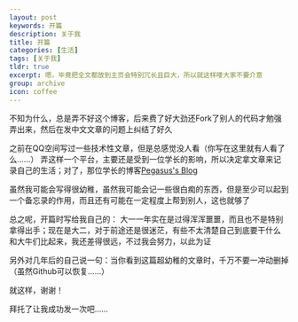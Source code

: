 ```yaml
---
layout: post
keywords: 开篇
description: 关于我
title: 开篇
categories: [生活]
tags: [关于我]
tldr: true
excerpt: 嗯，毕竟把全文都放到主页会特别冗长且巨大，所以就这样喽大家不要介意
group: archive
icon: coffee
---
```


不知为什么，总是弄不好这个博客，后来费了好大劲还Fork了别人的代码才勉强弄出来，然后在发中文文章的问题上纠结了好久

之前在QQ空间写过一些技术性文章，但是总感觉没人看（你写在这里就有人看了么……）
弄这样一个平台，主要还是受到一位学长的影响，所以决定拿文章来记录自己的生活；对了，那位学长的博客<a href="http://ningning.today/">Pegasus's Blog</a>

虽然我可能会写得很幼稚，虽然我可能会记一些很白痴的东西，但是至少可以起到一个备忘录的作用，而且还有可能在一定程度上帮到别人，这也就够了

总之呢，开篇时写给我自己的：
大一一年实在是过得浑浑噩噩，而且也不是特别拿得出手；现在是大二，对于前途还是很迷茫，有些不太清楚自己到底要干什么
和大牛们比起来，我还差得很远，不过我会努力，以此为证

另外对几年后的自己说一句：当你看到这篇超幼稚的文章时，千万不要一冲动删掉（虽然Github可以恢复……）

就这样，谢谢！

拜托了让我成功发一次吧……